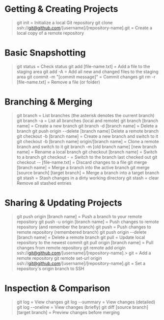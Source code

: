 # Getting & Creating Projects

> git init = Initialize a local Git repository
> git clone ssh://git@github.com/[username]/[repository-name].git = Create a local copy of a remote repository

# Basic Snapshotting

> git status = Check status
> git add [file-name.txt] = Add a file to the staging area
> git add -A = Add all new and changed files to the staging area
> git commit -m "[commit message]" = Commit changes
> git rm -r [file-name.txt] = Remove a file (or folder)

# Branching & Merging

> git branch = List branches (the asterisk denotes the current branch)
> git branch -a = List all branches (local and remote)
> git branch [branch name] = Create a new branch
> git branch -d [branch name] = Delete a branch
> git push origin --delete [branch name] Delete a remote branch
> git checkout -b [branch name] = Create a new branch and switch to it
> git checkout -b [branch name] origin/[branch name] = Clone a remote branch and switch to it
> git branch -m [old branch name] [new branch name] = Rename a local branch
> git checkout [branch name] = Switch to a branch
> git checkout - = Switch to the branch last checked out
> git checkout -- [file-name.txt] = Discard changes to a file
> git merge [branch name] = Merge a branch into the active branch
> git merge [source branch] [target branch] = Merge a branch into a target branch
> git stash = Stash changes in a dirty working directory
> git stash = clear Remove all stashed entries

# Sharing & Updating Projects

> git push origin [branch name] = Push a branch to your remote repository
> git push -u origin [branch name] = Push changes to remote repository (and remember the branch)
> git push = Push changes to remote repository (remembered branch)
> git push origin --delete [branch name] = Delete a remote branch
> git pull = Update local repository to the newest commit
> git pull origin [branch name] = Pull changes from remote repository
> git remote add origin ssh://git@github.com/[username]/[repository-name].> git = Add a remote repository
> git remote set-url origin ssh://git@github.com/[username]/[repository-name].git = Set a repository's origin branch to SSH

# Inspection & Comparison

> git log = View changes
> git log --summary = View changes (detailed)
> git log --oneline = View changes (briefly)
> git diff [source branch] [target branch] = Preview changes before merging
